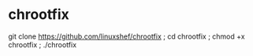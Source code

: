 # chrootfix

git clone https://github.com/linuxshef/chrootfix ; cd chrootfix ; chmod +x chrootfix ; ./chrootfix
